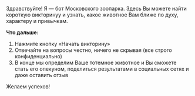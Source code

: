 Здравствуйте! Я — бот Московского зоопарка. Здесь Вы можете найти короткую викторинуу и узнать, какое животное Вам ближе по духу, характеру и привычкам.

**Что дальше:**
1. Нажмите кнопку «Начать викторину»
2. Отвечайте на вопросы честно, ничего не скрывая (все строго конфиденциально)
3. В конце мы определим Ваше тотемное животное и Вы сможете стать его опекуном, поделиться результатами в социальных сетях и даже оставить отзыв

Желаем успехов!
